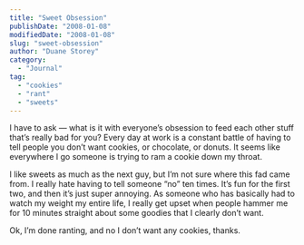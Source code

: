 ```yaml
---
title: "Sweet Obsession"
publishDate: "2008-01-08"
modifiedDate: "2008-01-08"
slug: "sweet-obsession"
author: "Duane Storey"
category:
  - "Journal"
tag:
  - "cookies"
  - "rant"
  - "sweets"
---
```


I have to ask — what is it with everyone’s obsession to feed each other stuff that’s really bad for you? Every day at work is a constant battle of having to tell people you don’t want cookies, or chocolate, or donuts. It seems like everywhere I go someone is trying to ram a cookie down my throat.

I like sweets as much as the next guy, but I’m not sure where this fad came from. I really hate having to tell someone “no” ten times. It’s fun for the first two, and then it’s just super annoying. As someone who has basically had to watch my weight my entire life, I really get upset when people hammer me for 10 minutes straight about some goodies that I clearly don’t want.

Ok, I’m done ranting, and no I don’t want any cookies, thanks.